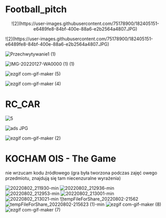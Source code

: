 # Football_pitch
<p align="center">
![2](https://user-images.githubusercontent.com/75178900/182405151-e6489fe8-84bf-400e-88a6-e2b2564a4807.JPG)
</p>
![2](https://user-images.githubusercontent.com/75178900/182405151-e6489fe8-84bf-400e-88a6-e2b2564a4807.JPG)

![Przechwytywanie1 (1)](https://user-images.githubusercontent.com/75178900/182405856-445ab393-b713-4ff7-b1df-1007b6834dbe.JPG)

![IMG-20220127-WA0000 (1) (1)](https://user-images.githubusercontent.com/75178900/182405400-5dcdbeb9-62e5-41b9-9f8f-a703578a88fc.jpeg)

![ezgif com-gif-maker (5)](https://user-images.githubusercontent.com/75178900/182405177-632bfe3b-4816-4158-8d3c-3b9439f87c2b.gif)

![ezgif com-gif-maker (4)](https://user-images.githubusercontent.com/75178900/182405452-09e2571e-378c-42e2-b8c6-447f6d3041f2.gif)


 
 
 
# RC_CAR

![5](https://user-images.githubusercontent.com/75178900/182406383-0a1250ff-fda1-4541-91dd-29beeeb4c8e3.jpg)

![ads JPG](https://user-images.githubusercontent.com/75178900/182407249-fd48172b-7ddd-4b69-b19d-3f23012c4042.jpeg)

![ezgif com-gif-maker (2)](https://user-images.githubusercontent.com/75178900/182406412-f80aa433-94b6-430f-a48d-e4ba7ceb1c34.gif)



# KOCHAM OIS - The Game
nie wrzucam kodu źródłowego (gra była tworzona podczas zajęć owego przedmiotu, znajdują się tam niecenzuralne wyrażenia)

![20220802_211930-min](https://user-images.githubusercontent.com/75178900/182470667-446164c1-0e30-41a7-bff9-aa88bbc368c3.jpg)
![20220802_212936-min](https://user-images.githubusercontent.com/75178900/182470675-8c06434c-a56a-4bd9-8385-7575aa91c40b.jpg)
![20220802_212953-min](https://user-images.githubusercontent.com/75178900/182470683-a8f1d2fd-ffa7-4b43-8f33-3d81a475382e.jpg)
![20220802_213001-min](https://user-images.githubusercontent.com/75178900/182470689-a0910568-f5c2-40d9-91bf-d794b41c766e.jpg)
![20220802_213021-min](https://user-images.githubusercontent.com/75178900/182470704-14eac2da-b4bb-4f27-98f2-2cb47922add3.jpg)
![tempFileForShare_20220802-21562![tempFileForShare_20220802-215623 (1)-min](https://user-images.githubusercontent.com/75178900/182471005-faaece05-fb49-403a-9232-86e7663e12d8.jpg)
![ezgif com-gif-maker (8)](https://user-images.githubusercontent.com/75178900/182470720-edce1ac8-6626-4b22-94dc-c1d12b13de84.gif)
![ezgif com-gif-maker (7)](https://user-images.githubusercontent.com/75178900/182470801-c8f8647f-3c78-4981-9953-1d820a03b24b.gif)


